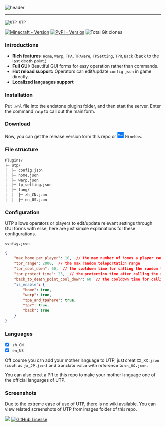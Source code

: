 ![header](https://capsule-render.vercel.app/api?type=venom&height=150&color=gradient&text=UTP&fontColor=0:8871e5,100:b678c4&fontSize=50&desc=A%20de-commanded%20teleportation%20collection%20plug-in.&descAlignY=80&descSize=20&animation=fadeIn)

****

<code><a href="https://github.com/umarurize/UTP"><img height="25" src="https://github.com/umarurize/UTP/blob/master/logo/UTP.png" alt="UTP" /></a>&nbsp;UTP</code>

[![Minecraft - Version](https://img.shields.io/badge/minecraft-v1.21.60_(Bedrock)-black)](https://feedback.minecraft.net/hc/en-us/sections/360001186971-Release-Changelogs)
[![PyPI - Version](https://img.shields.io/pypi/v/endstone)](https://pypi.org/project/endstone)
![Total Git clones](https://img.shields.io/badge/dynamic/json?label=Total%20Clones&query=$&url=https://cdn.jsdelivr.net/gh/umarurize/UTP@master/clone_count.txt&color=brightgreen)

### Introductions
* **Rich features:** `Home`, `Warp`, `TPA`, `TPAHere`, `TPSetting`, `TPR`, `Back` (back to the last death point.)
* **Full GUI:** Beautiful GUI forms for easy operation rather than commands.
* **Hot reload support:** Operators can edit/update `config.json` in game directly.
* **Localized languages support**

### Installation
Put `.whl` file into the endstone plugins folder, and then start the server. Enter the command `/utp` to call out the main form.

### Download
Now, you can get the release version form this repo or <code><a href="https://www.minebbs.com/resources/utp.10159/"><img height="20" src="https://github.com/umarurize/umaru-cdn/blob/main/images/minebbs.png" alt="Minebbs" /></a>&nbsp;Minebbs</code>.

### File structure
```
Plugins/
├─ utp/
│  ├─ config.json
│  ├─ home.json
│  ├─ warp.json
│  ├─ tp_setting.json
│  ├─ lang/
│  │  ├─ zh_CN.json
│  │  ├─ en_US.json
```

### Configuration
UTP allows operators or players to edit/update relevant settings through GUI forms with ease, here are just simple explanations for these configurations.

`config.json`
```json
{
    "max_home_per_player": 10,  // the max number of homes a player can posses
    "tpr_range": 2000,  // the max random teleportation range
    "tpr_cool_down": 60,  // the cooldown time for calling the random teleportation
    "tpr_protect_time": 25,  // the protection time after calling the random teleportation
    "back_to_death_point_cool_down": 60  // the cooldown time for calling the back
    "is_enable": {
        "home": true,
        "warp": true,
        "tpa_and_tpahere": true,
        "tpr": true,
        "back": true
    }
}
```

### Languages
- [x] `zh_CN`
- [x] `en_US`

Off course you can add your mother language to UTP, just creat `XX_XX.json` (such as `ja_JP.json`) and translate value with reference to `en_US.json`.

You can also creat a PR to this repo to make your mother language one of the official languages of UTP.


### Screenshots
Due to the extreme ease of use of UTP, there is no wiki available. You can view related screenshots of UTP from images folder of this repo.

![](https://img.shields.io/badge/language-python-blue.svg) [![GitHub License](https://img.shields.io/github/license/umarurize/UTP)](LICENSE)

